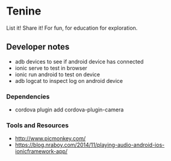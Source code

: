 # Tenine
List it! Share it! For fun, for education for exploration.

## Developer notes
* adb devices to see if android device has connected
* ionic serve to test in browser
* ionic run android to test on device
* adb logcat to inspect log on android device

### Dependencies
* cordova plugin add cordova-plugin-camera

### Tools and Resources
* http://www.picmonkey.com/
* https://blog.nraboy.com/2014/11/playing-audio-android-ios-ionicframework-app/
